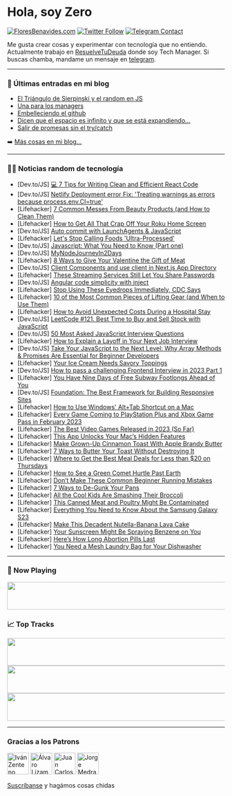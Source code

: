 # Hola, soy Zero

[![FloresBenavides.com](https://img.shields.io/website?down_message=oops&label=MiBlog&style=for-the-badge&up_message=online&url=https%3A%2F%2Ffloresbenavides.com)](https://floresbenavides.com) [![Twitter Follow](https://img.shields.io/twitter/follow/ZeroDragon?color=%231DA1F2&label=Follow&logo=twitter&logoColor=ffffff&style=for-the-badge)](https://twitter.com/zerodragon) [![Telegram Contact](https://img.shields.io/badge/escr%C3%ADbeme-ZeroDragon-%2326A5E4?style=for-the-badge&logo=telegram)](https://t.me/zerodragon)

Me gusta crear cosas y experimentar con tecnología que no entiendo.
Actualmente trabajo en [ResuelveTuDeuda](http://github.com/resuelve) donde soy Tech Manager.
Si buscas chamba, mandame un mensaje en [telegram](https://t.me/zerodragon).

---

### 📕 Últimas entradas en mi blog
<!-- BLOG-POST-LIST:START -->
- [El Triángulo de Sierpinski y el random en JS](https://floresbenavides.com/el-triangulo-de-sierpinski-y-el-random-en-js/)
- [Una para los managers](https://floresbenavides.com/una-para-los-managers/)
- [Embelleciendo el github](https://floresbenavides.com/embelleciendo-el-github/)
- [Dicen que el espacio es infinito y que se está expandiendo…](https://floresbenavides.com/dicen-que-el-espacio-es-infinito-y-que-se-esta-expandiendo/)
- [Salir de promesas sin el try/catch](https://floresbenavides.com/salir-de-promesas-sin-el-try-catch/)
<!-- BLOG-POST-LIST:END -->

➡️ [Más cosas en mi blog...](https://floresbenavides.com)

---

### 👨‍💻 Noticias random de tecnología
<!-- TECH-POSTS:START -->
- [Dev.to/JS] [💻 7 Tips for Writing Clean and Efficient React Code](https://dev.to/naubit/7-tips-for-writing-clean-and-efficient-react-code-34e7)
- [Dev.to/JS] [Netlify Deployment error Fix: &#39;Treating warnings as errors because process.env.CI=true&#39;](https://dev.to/ifeoma/netlify-deployment-error-fix-treating-warnings-as-errors-because-processenvcitrue-3kje)
- [Lifehacker] [7 Common Messes From Beauty Products &lpar;and How to Clean Them&rpar;](https://lifehacker.com/7-common-messes-from-beauty-products-and-how-to-clean-1850067292)
- [Lifehacker] [How to Get All That Crap Off Your Roku Home Screen](https://lifehacker.com/how-to-get-all-that-shit-off-your-roku-home-screen-1850067237)
- [Dev.to/JS] [Auto commit with LaunchAgents &amp; JavaScript](https://dev.to/jlong4223/auto-commit-with-launchagents-javascript-21cg)
- [Lifehacker] [Let&#39;s Stop Calling Foods &#39;Ultra-Processed&#39;](https://lifehacker.com/lets-stop-calling-foods-ultra-processed-1850067013)
- [Dev.to/JS] [Javascript: What You Need to Know &lpar;Part one&rpar;](https://dev.to/stevedev/javascript-what-you-need-to-know-part-one-1dh3)
- [Dev.to/JS] [MyNodeJourneyIn2Days](https://dev.to/rpbee/mynodejourneyin2days-24c6)
- [Lifehacker] [8 Ways to Give Your Valentine the Gift of Meat](https://lifehacker.com/8-ways-to-give-your-valentine-the-gift-of-meat-1850066252)
- [Dev.to/JS] [Client Components and use client in Next.js App Directory](https://dev.to/thetombomb/client-components-and-use-client-in-nextjs-app-directory-5738)
- [Lifehacker] [These Streaming Services Still Let You Share Passwords](https://lifehacker.com/these-streaming-services-still-let-you-share-passwords-1850065273)
- [Dev.to/JS] [Angular code simplicity with inject](https://dev.to/tomwebwalker/angular-code-simplicity-with-inject-54jm)
- [Lifehacker] [Stop Using These Eyedrops Immediately, CDC Says](https://lifehacker.com/stop-using-these-eyedrops-immediately-cdc-says-1850066025)
- [Lifehacker] [10 of the Most Common Pieces of Lifting Gear &lpar;and When to Use Them&rpar;](https://lifehacker.com/10-of-the-most-common-pieces-of-lifting-gear-and-when-1850065827)
- [Lifehacker] [How to Avoid Unexpected Costs During a Hospital Stay](https://lifehacker.com/how-to-avoid-unexpected-costs-during-a-hospital-stay-1850065392)
- [Dev.to/JS] [LeetCode #121. Best Time to Buy and Sell Stock with JavaScript](https://dev.to/masakifukunishi/leetcode-121-best-time-to-buy-and-sell-stock-with-javascript-43i7)
- [Dev.to/JS] [50 Most Asked JavaScript Interview Questions](https://dev.to/johongirr/50-most-asked-javascript-interview-questions-3d3c)
- [Lifehacker] [How to Explain a Layoff in Your Next Job Interview](https://lifehacker.com/how-to-explain-a-layoff-in-your-next-job-interview-1850065646)
- [Dev.to/JS] [Take Your JavaScript to the Next Level: Why Array Methods &amp; Promises Are Essential for Beginner Developers](https://dev.to/mihailtd/take-your-javascript-to-the-next-level-why-array-methods-promises-are-essential-for-beginner-developers-1o44)
- [Lifehacker] [Your Ice Cream Needs Savory Toppings](https://lifehacker.com/your-ice-cream-needs-savory-toppings-1850065423)
- [Dev.to/JS] [How to pass a challenging Frontend Interview in 2023 Part 1](https://dev.to/adamaslan/how-to-pass-a-challenging-frontend-interview-in-2023-part-1-1mc7)
- [Lifehacker] [You Have Nine Days of Free Subway Footlongs Ahead of You](https://lifehacker.com/you-have-nine-days-of-free-subway-footlongs-ahead-of-yo-1850065117)
- [Dev.to/JS] [Foundation: The Best Framework for Building Responsive Sites](https://dev.to/get_pieces/foundation-the-best-framework-for-building-responsive-sites-one)
- [Lifehacker] [How to Use Windows&#39; Alt+Tab Shortcut on a Mac](https://lifehacker.com/how-to-use-windows-alt-tab-shortcut-on-a-mac-1850063574)
- [Lifehacker] [Every Game Coming to PlayStation Plus and Xbox Game Pass in February 2023](https://lifehacker.com/every-game-coming-to-playstation-plus-and-xbox-game-pas-1850062646)
- [Lifehacker] [The Best Video Games Released in 2023 &lpar;So Far&rpar;](https://lifehacker.com/the-best-video-games-released-in-2023-so-far-1850062253)
- [Lifehacker] [This App Unlocks Your Mac’s Hidden Features](https://lifehacker.com/this-app-unlocks-your-mac-s-hidden-features-1850063799)
- [Lifehacker] [Make Grown-Up Cinnamon Toast With Apple Brandy Butter](https://lifehacker.com/make-fucked-up-cinnamon-toast-with-apple-brandy-butter-1850062095)
- [Lifehacker] [7 Ways to Butter Your Toast Without Destroying It](https://lifehacker.com/7-ways-to-butter-your-toast-without-destroying-it-1850061944)
- [Lifehacker] [Where to Get the Best Meal Deals for Less than $20 on Thursdays](https://lifehacker.com/where-to-get-the-best-meal-deals-for-less-than-20-on-t-1850037620)
- [Lifehacker] [How to See a Green Comet Hurtle Past Earth](https://lifehacker.com/how-to-see-a-green-comet-hurtle-past-earth-1850061836)
- [Lifehacker] [Don’t Make These Common Beginner Running Mistakes](https://lifehacker.com/don-t-make-these-common-beginner-running-mistakes-1850061544)
- [Lifehacker] [7 Ways to De-Gunk Your Pans](https://lifehacker.com/7-ways-to-de-gunk-your-pans-1850061415)
- [Lifehacker] [All the Cool Kids Are Smashing Their Broccoli](https://lifehacker.com/all-the-cool-kids-are-smashing-their-broccoli-1850061271)
- [Lifehacker] [This Canned Meat and Poultry Might Be Contaminated](https://lifehacker.com/this-canned-meat-and-poultry-might-be-contaminated-1850061080)
- [Lifehacker] [Everything You Need to Know About the Samsung Galaxy S23](https://lifehacker.com/everything-you-need-to-know-about-the-samsung-galaxy-s2-1850059842)
- [Lifehacker] [Make This Decadent Nutella-Banana Lava Cake](https://lifehacker.com/make-this-decadent-nutella-banana-lava-cake-1850059390)
- [Lifehacker] [Your Sunscreen Might Be Spraying Benzene on You](https://lifehacker.com/your-sunscreen-might-be-spraying-benzene-on-you-1850059422)
- [Lifehacker] [Here’s How Long Abortion Pills Last](https://lifehacker.com/here-s-how-long-abortion-pills-last-1850059869)
- [Lifehacker] [You Need a Mesh Laundry Bag for Your Dishwasher](https://lifehacker.com/you-need-a-mesh-laundry-bag-for-your-dishwasher-1850058838)<!-- TECH-POSTS:END -->

---

### 🎵 Now Playing
<a href="https://spotify-now-playing-dun.vercel.app/now-playing?open"><img src="https://spotify-now-playing-dun.vercel.app/now-playing" width="540" height="64"></a>

### 📈 Top Tracks
<a href="https://spotify-now-playing-dun.vercel.app/top-tracks?i=1&open"><img src="https://spotify-now-playing-dun.vercel.app/top-tracks?i=1" width="540" height="64"></a>
<a href="https://spotify-now-playing-dun.vercel.app/top-tracks?i=2&open"><img src="https://spotify-now-playing-dun.vercel.app/top-tracks?i=2" width="540" height="64"></a>
<a href="https://spotify-now-playing-dun.vercel.app/top-tracks?i=3&open"><img src="https://spotify-now-playing-dun.vercel.app/top-tracks?i=3" width="540" height="64"></a>

---

### Gracias a los Patrons
[<img src="https://avatars.githubusercontent.com/u/243380?v=4" alt="Iván Zenteno" width="50px">](https://github.com/k001) [<img src="https://avatars.githubusercontent.com/u/19955639?v=4" alt="Álvaro Lizama" width="50px">](https://github.com/alvarolizama) [<img src="https://avatars.githubusercontent.com/u/2718753?v=4" alt="Juan Carlos Ruiz" width="50px">](https://github.com/JuanCrg90) [<img src="https://avatars.githubusercontent.com/u/37025?v=4" alt="Jorge Medrano" width="50px">](https://github.com/h1pp1e) 

[Suscríbanse](https://www.patreon.com/zerodragon) y hagámos cosas chidas
